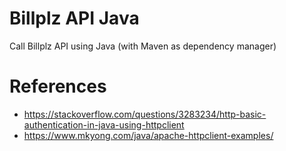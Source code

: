 # Billplz API Java

Call Billplz API using Java (with Maven as dependency manager)

# References
 * https://stackoverflow.com/questions/3283234/http-basic-authentication-in-java-using-httpclient
 * https://www.mkyong.com/java/apache-httpclient-examples/